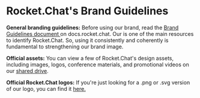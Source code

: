 # Rocket.Chat's Brand Guidelines

**General branding guidelines:** Before using our brand, read the [Brand Guidelines document ](https://docs.rocket.chat/guides/brand-and-visual-guidelines)on docs.rocket.chat. Our is one of the main resources to identify Rocket.Chat. So, using it consistently and coherently is fundamental to strengthening our brand image.

**Official assets:** You can view a few of Rocket.Chat's design assets, including images, logos, conference materials, and promotional videos on our [shared drive](https://drive.google.com/drive/u/0/folders/121QIRAq\_jMtz1vv-KehR4DHbrO5wtOGj).&#x20;

**Official Rocket.Chat logos:** If you're just looking for a .png or .svg version of our logo, you can find it [here.](https://drive.google.com/drive/u/0/folders/1gqW5JD39aLtx1CN3IQMs\_dYwQ5Oe9BLV)

